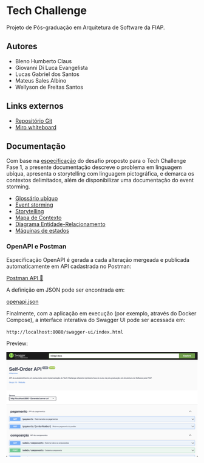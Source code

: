 # Tech Challenge

Projeto de Pós-graduação em Arquitetura de Software da FIAP.

## Autores

- Bleno Humberto Claus
- Giovanni Di Luca Evangelista
- Lucas Gabriel dos Santos
- Mateus Sales Albino
- Wellyson de Freitas Santos

## Links externos

- [Repositório Git](https://github.com/FIAP-3SOAT-G15/tech-challenge)
- [Miro whiteboard](https://miro.com/app/board/uXjVMqdH21Q=/?share_link_id=101165721616)

## Documentação

Com base na [especificação](spec.md) do desafio proposto para o Tech Challenge Fase 1, a presente documentação descreve o problema em linguagem ubíqua, apresenta o storytelling com linguagem pictográfica, e demarca os contextos delimitados, além de disponibilizar uma documentação do event storming.

- [Glossário ubíquo](glossary.md)
- [Event storming](event-storming.md)
- [Storytelling](storytelling.md)
- [Mapa de Contexto](context-map.md)
- [Diagrama Entidade-Relacionamento](schema.md)
- [Máquinas de estados](state-machines.md)

### OpenAPI e Postman

Especificação OpenAPI é gerada a cada alteração mergeada e publicada automaticamente em API cadastrada no Postman:

[Postman API 🚀](https://fiap-3soat-g15.postman.co/workspace/tech-challenge~febf1412-7ce2-4cb4-8bca-50f4fdd3a479/api/c77ec61d-c410-443e-92f7-c204be16083b?action=share&creator=12986472)

A definição em JSON pode ser encontrada em:

[openapi.json](http://fiap-3soat-g15.s3-website-sa-east-1.amazonaws.com/openapi.json)

Finalmente, com a aplicação em execução (por exemplo, através do Docker Compose), a interface interativa do Swagger UI pode ser acessada em:

`http://localhost:8080/swagger-ui/index.html`

Preview:

![Swagger UI](img/swagger-ui.png)
